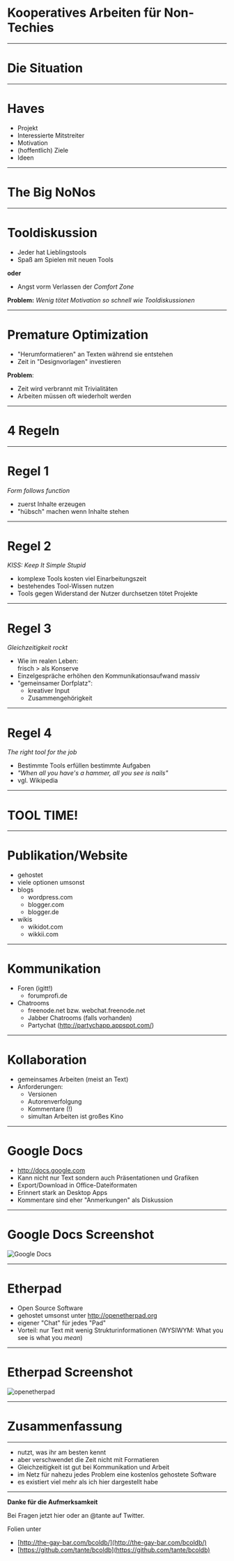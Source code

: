 # Kooperatives Arbeiten für Non-Techies
---
# Die Situation
---
# Haves

*  Projekt
*  Interessierte Mitstreiter
*  Motivation
*  (hoffentlich) Ziele
*  Ideen

---
# The Big NoNos
---
# Tooldiskussion

*  Jeder hat Lieblingstools
*  Spaß am Spielen mit neuen Tools

**oder**

*  Angst vorm Verlassen der *Comfort Zone*

**Problem:**
*Wenig tötet Motivation so schnell wie Tooldiskussionen*

---
# Premature Optimization

*  "Herumformatieren" an Texten während sie entstehen
*  Zeit in "Designvorlagen" investieren

**Problem**: 

* Zeit wird verbrannt mit Trivialitäten
* Arbeiten müssen oft wiederholt werden

---
# 4 Regeln
---
# Regel 1

*Form follows function*

* zuerst Inhalte erzeugen
* "hübsch" machen wenn Inhalte stehen

---
# Regel 2

*KISS: Keep It Simple Stupid*

* komplexe Tools kosten viel Einarbeitungszeit
* bestehendes Tool-Wissen nutzen
* Tools gegen Widerstand der Nutzer durchsetzen tötet Projekte
---
# Regel 3

*Gleichzeitigkeit rockt*

* Wie im realen Leben:  
  frisch > als Konserve
* Einzelgespräche erhöhen den Kommunikationsaufwand massiv
* "gemeinsamer Dorfplatz":
    * kreativer Input
    * Zusammengehörigkeit
---
# Regel 4
*The right tool for the job*

* Bestimmte Tools erfüllen bestimmte Aufgaben
* *"When all you have's a hammer, all you see is nails"*
* vgl. Wikipedia

---
# TOOL TIME!
--- 
# Publikation/Website

* gehostet
* viele optionen umsonst
* blogs
    * wordpress.com
    * blogger.com
    * blogger.de
* wikis
    * wikidot.com
    * wikkii.com

---
# Kommunikation

* Foren (igitt!)
    * forumprofi.de
* Chatrooms
    * freenode.net bzw. webchat.freenode.net
    * Jabber Chatrooms (falls vorhanden)
    * Partychat (http://partychapp.appspot.com/)

--- 
# Kollaboration

* gemeinsames Arbeiten (meist an Text)
* Anforderungen:
    * Versionen
    * Autorenverfolgung
    * Kommentare (!)
    * simultan Arbeiten ist großes Kino
---
# Google Docs

* http://docs.google.com
* Kann nicht nur Text sondern auch Präsentationen und Grafiken
* Export/Download in Office-Dateiformaten
* Erinnert stark an Desktop Apps
* Kommentare sind eher "Anmerkungen" als Diskussion
---
# Google Docs Screenshot
![Google Docs](images/googledocs.png)

---
# Etherpad

* Open Source Software
* gehostet umsonst unter http://openetherpad.org
* eigener "Chat" für jedes "Pad"
* Vorteil: nur Text mit wenig Strukturinformationen
  \(WYSIWYM: What you see is what you *mean*\)

---
# Etherpad Screenshot
![openetherpad](images/etherpad.png)

---
# Zusammenfassung
---
* nutzt, was ihr am besten kennt
* aber verschwendet die Zeit nicht mit Formatieren
* Gleichzeitigkeit ist gut bei Kommunikation und Arbeit
* im Netz für nahezu jedes Problem eine kostenlos gehostete Software
* es existiert viel mehr als ich hier dargestellt habe
---
**Danke für die Aufmerksamkeit**

Bei Fragen jetzt hier oder an @tante auf Twitter.

Folien unter 

* [http://the-gay-bar.com/bcoldb/](http://the-gay-bar.com/bcoldb/)
* [https://github.com/tante/bcoldb](https://github.com/tante/bcoldb)
